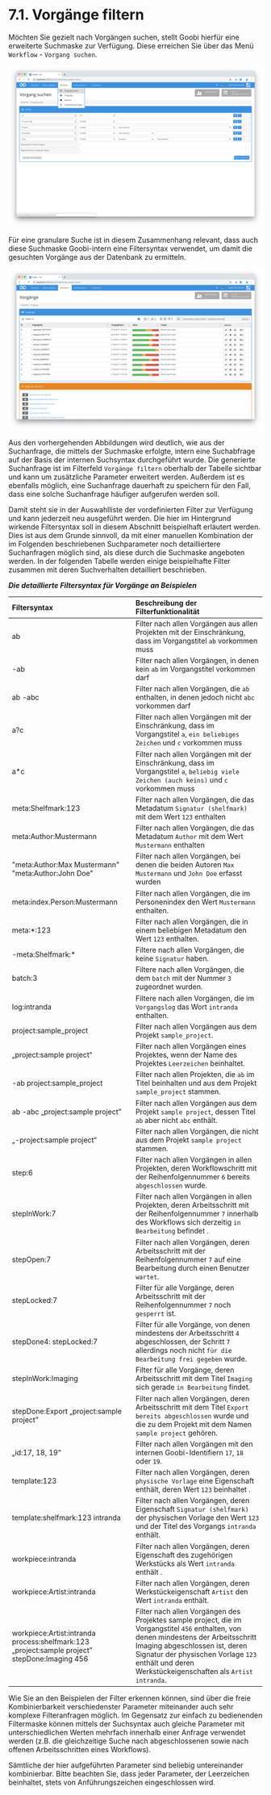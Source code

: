 # 7.1. Vorgänge filtern

Möchten Sie gezielt nach Vorgängen suchen, stellt Goobi hierfür eine erweiterte Suchmaske zur Verfügung. Diese erreichen Sie über das Menü `Workflow` - `Vorgang suchen`.

![Erweiterte Maske f&#xFC;r die Suche nach Vorg&#xE4;ngen](../../.gitbook/assets/30-72d.png)

Für eine granulare Suche ist in diesem Zusammenhang relevant, dass auch diese Suchmaske Goobi-intern eine Filtersyntax verwendet, um damit die gesuchten Vorgänge aus der Datenbank zu ermitteln.

![Ergebnis der Suchanfrage nach Umwandlung der Anfrage in die interne Suchsyntax](../../.gitbook/assets/30-73d.png)

Aus den vorhergehenden Abbildungen wird deutlich, wie aus der Suchanfrage, die mittels der Suchmaske erfolgte, intern eine Suchabfrage auf der Basis der internen Suchsyntax durchgeführt wurde. Die generierte Suchanfrage ist im Filterfeld `Vorgänge filtern` oberhalb der Tabelle sichtbar und kann um zusätzliche Parameter erweitert werden. Außerdem ist es ebenfalls möglich, eine Suchanfrage dauerhaft zu speichern für den Fall, dass eine solche Suchanfrage häufiger aufgerufen werden soll.

Damit steht sie in der Auswahlliste der vordefinierten Filter zur Verfügung und kann jederzeit neu ausgeführt werden. Die hier im Hintergrund wirkende Filtersyntax soll in diesem Abschnitt beispielhaft erläutert werden. Dies ist aus dem Grunde sinnvoll, da mit einer manuellen Kombination der im Folgenden beschriebenen Suchparameter noch detailliertere Suchanfragen möglich sind, als diese durch die Suchmaske angeboten werden. In der folgenden Tabelle werden einige beispielhafte Filter zusammen mit deren Suchverhalten detailliert beschrieben.

_**Die detaillierte Filtersyntax für Vorgänge an Beispielen**_

| **Filtersyntax** | **Beschreibung der Filterfunktionalität** |
| :--- | :--- |
| ab | Filter nach allen Vorgängen aus allen Projekten mit der Einschränkung, dass im Vorgangstitel `ab` vorkommen muss |
| -ab | Filter nach allen Vorgängen, in denen kein `ab` im Vorgangstitel vorkommen darf |
| ab -abc | Filter nach allen Vorgängen, die `ab` enthalten, in denen jedoch nicht `abc` vorkommen darf |
| a?c | Filter nach allen Vorgängen mit der Einschränkung, dass im Vorgangstitel `a`, `ein beliebiges Zeichen` und `c` vorkommen muss |
| a\*c | Filter nach allen Vorgängen mit der Einschränkung, dass im Vorgangstitel `a`, `beliebig viele Zeichen (auch keins)` und `c` vorkommen muss |
| meta:Shelfmark:123 | Filter nach allen Vorgängen, die das Metadatum `Signatur (shelfmark)` mit dem Wert `123` enthalten |
| meta:Author:Mustermann | Filter nach allen Vorgängen, die das Metadatum `Author` mit dem Wert `Mustermann` enthalten |
| "meta:Author:Max Mustermann" "meta:Author:John Doe" | Filter nach allen Vorgängen, bei denen die beiden Autoren `Max Mustermann` und `John Doe` erfasst wurden |
| meta:index.Person:Mustermann | Filter nach allen Vorgängen, die im Personenindex den Wert `Mustermann` enthalten. |
| meta:\*:123 | Filter nach allen Vorgängen, die in einem beliebigen Metadatum den Wert `123` enthalten. |
| -meta:Shelfmark:\* | Filtere nach allen Vorgängen, die keine `Signatur` haben. |
| batch:3 | Filtere nach allen Vorgängen, die dem `batch` mit der Nummer `3` zugeordnet wurden. |
| log:intranda | Filtere nach allen Vorgängen, die im `Vorgangslog` das Wort `intranda` enthalten. |
| project:sample\_project | Filter nach allen Vorgängen aus dem Projekt `sample_project`. |
| „project:sample project“ | Filter nach allen Vorgängen eines Projektes, wenn der Name des Projektes `Leerzeichen` beinhaltet. |
| -ab project:sample\_project | Filter nach allen Projekten, die `ab` im Titel beinhalten und aus dem Projekt `sample_project` stammen. |
| ab -abc „project:sample project” | Filter nach allen Vorgängen aus dem Projekt `sample project`, dessen Titel `ab` aber nicht `abc` enthält. |
| „-project:sample project“ | Filter nach allen Vorgängen, die nicht aus dem Projekt `sample project` stammen. |
| step:6 | Filter nach allen Vorgängen in allen Projekten, deren Workflowschritt mit der Reihenfolgennummer `6` bereits `abgeschlossen` wurde. |
| stepInWork:7 | Filter nach allen Vorgängen in allen Projekten, deren Arbeitsschritt mit der Reihenfolgennummer `7` innerhalb des Workflows sich derzeitig `in Bearbeitung` befindet . |
| stepOpen:7 | Filter nach allen Vorgängen, deren Arbeitsschritt mit der Reihenfolgennummer `7` auf eine Bearbeitung durch einen Benutzer `wartet`. |
| stepLocked:7 | Filter für alle Vorgänge, deren Arbeitsschritt mit der Reihenfolgennummer `7` noch `gesperrt` ist. |
| stepDone4: stepLocked:7 | Filter für alle Vorgänge, von denen mindestens der Arbeitsschritt `4` abgeschlossen, der Schritt `7` allerdings noch nicht `für die Bearbeitung frei gegeben` wurde. |
| stepInWork:Imaging | Filter für alle Vorgänge, deren Arbeitsschritt mit dem Titel `Imaging` sich gerade `in Bearbeitung` findet. |
| stepDone:Export „project:sample project” | Filter nach allen Vorgängen, deren Arbeitsschritt mit dem Titel `Export` `bereits abgeschlossen` wurde und die zu dem Projekt mit dem Namen `sample project` gehören. |
| „id:17, 18, 19“ | Filter nach allen Vorgängen mit den internen Goobi-Identifiern `17`, `18` oder `19`. |
| template:123 | Filter nach allen Vorgängen, deren `physische Vorlage` eine Eigenschaft enthält, deren Wert `123` beinhaltet . |
| template:shelfmark:123 intranda | Filter nach allen Vorgängen, deren Eigenschaft `Signatur (shelfmark)` der physischen Vorlage den Wert `123` und der Titel des Vorgangs `intranda` enthält. |
| workpiece:intranda | Filter nach allen Vorgängen, deren Eigenschaft des zugehörigen Werkstücks als Wert `intranda` enthält . |
| workpiece:Artist:intranda | Filter nach allen Vorgängen, deren Werkstückeigenschaft `Artist` den Wert `intranda` enthält. |
| workpiece:Artist:intranda process:shelfmark:123 „project:sample project” stepDone:Imaging 456 | Filter nach allen Vorgängen des Projektes sample project, die im Vorgangstitel `456` enthalten, von denen mindestens der Arbeitsschritt Imaging abgeschlossen ist, deren Signatur der physischen Vorlage `123` enthält und deren Werkstückeigenschaften als `Artist` `intranda`. |

Wie Sie an den Beispielen der Filter erkennen können, sind über die freie Kombinierbarkeit verschiedenster Parameter miteinander auch sehr komplexe Filteranfragen möglich. Im Gegensatz zur einfach zu bedienenden Filtermaske können mittels der Suchsyntax auch gleiche Parameter mit unterschiedlichen Werten mehrfach innerhalb einer Anfrage verwendet werden \(z.B. die gleichzeitige Suche nach abgeschlossenen sowie nach offenen Arbeitsschritten eines Workflows\).

Sämtliche der hier aufgeführten Parameter sind beliebig untereinander kombinierbar. Bitte beachten Sie, dass jeder Parameter, der Leerzeichen beinhaltet, stets von Anführungszeichen eingeschlossen wird.

